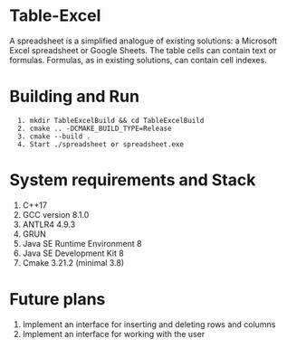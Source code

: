 # Table-Excel
A spreadsheet is a simplified analogue of existing solutions: a Microsoft Excel spreadsheet or Google Sheets. The table cells can contain text or formulas. Formulas, as in existing solutions, can contain cell indexes.
# Building and Run
```
  1. mkdir TableExcelBuild && cd TableExcelBuild 
  2. cmake .. -DCMAKE_BUILD_TYPE=Release
  3. cmake --build . 
  4. Start ./spreadsheet or spreadsheet.exe
```
# System requirements and Stack
  1. C++17
  2. GCC version 8.1.0
  3. ANTLR4 4.9.3
  4. GRUN
  5. Java SE Runtime Environment 8 
  6. Java SE Development Kit 8
  7. Cmake 3.21.2 (minimal 3.8)
# Future plans
  1. Implement an interface for inserting and deleting rows and columns
  2. Implement an interface for working with the user
